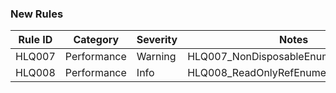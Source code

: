 ### New Rules
Rule ID | Category | Severity | Notes
--------|----------|----------|-------
HLQ007  | Performance |  Warning | HLQ007_NonDisposableEnumeratorAnalyzer
HLQ008  | Performance |  Info | HLQ008_ReadOnlyRefEnumerableAnalyzer
